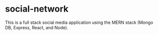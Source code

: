# social-network
This is a full stack social media application using the MERN stack (Mongo DB, Express, React, and Node).
